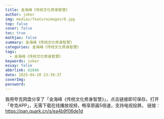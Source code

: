 ```yaml
---
title: 金海峰《传统文化修身智慧》
author: joker
img: medias/featureimages/0.jpg
top: false
cover: false
toc: true
mathjax: false
summary: 金海峰《传统文化修身智慧》
categories: 金海峰《传统文化修身智慧》
tags:
  - 金海峰《传统文化修身智慧》
keywords: joker
essay: false
abbrlink: 61646
date: 2025-04-20 23:39:37
coverImg:
password:
---
```


我用夸克网盘分享了「金海峰《传统文化修身智慧》」，点击链接即可保存。打开「夸克APP」，无需下载在线播放视频，畅享原画5倍速，支持电视投屏。
链接：https://pan.quark.cn/s/ea4b9f06de1d
